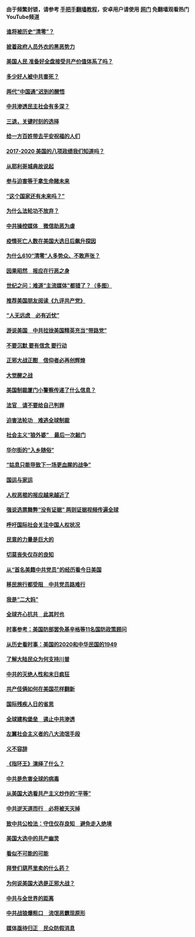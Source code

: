 #### 由于频繁封锁，请参考 [手把手翻墙教程](https://github.com/gfw-breaker/guides/wiki/)，安卓用户请使用 [网门](https://github.com/gfw-breaker/nogfw/blob/master/dl.md?t=01211600) 免翻墙观看热门YouTube频道 

#### [谁将被历史“清零”？](../pages/73/417485.md?t=01211600) 

#### [披着政府人员外衣的黑恶势力](../pages/73/417442.md?t=01211600) 

#### [美国人民 准备好全盘接受共产价值体系了吗？](../pages/73/417491.md?t=01211600) 

#### [多少好人被中共害死？](../pages/73/417144.md?t=01211600) 

#### [两代“中国通”迟到的醒悟](../pages/73/417064.md?t=01211600) 

#### [中共渗透民主社会有多深？](../pages/73/417063.md?t=01211600) 

#### [三退，关键时刻的选择](../pages/73/416969.md?t=01211600) 

#### [给一方百姓带去平安祝福的人们](../pages/73/416941.md?t=01211600) 

#### [2017-2020  美国的八项政绩我们知道吗？](../pages/73/416968.md?t=01211600) 

#### [从耶利哥城典故说起](../pages/73/416892.md?t=01211600) 

#### [参与迫害等于拿生命赌未来](../pages/73/416856.md?t=01211600) 

#### [“这个国家还有未来吗？”](../pages/73/416852.md?t=01211600) 

#### [为什么法轮功不放弃？](../pages/73/416864.md?t=01211600) 

#### [中共操控媒体　微信助恶为虐](../pages/73/416724.md?t=01211600) 

#### [疫情死亡人数在美国大选日后飙升探因](../pages/73/416606.md?t=01211600) 

#### [为什么610“清零”人多势众、不敢声张？](../pages/73/416632.md?t=01211600) 

#### [因果昭然　报应在行恶之身](../pages/73/416582.md?t=01211600) 

#### [世纪之问：难道“主流媒体”都错了？（多图）](../pages/73/416571.md?t=01211600) 

#### [推荐美国朋友阅读《九评共产党》](../pages/73/416510.md?t=01211600) 

#### [“人无远虑　必有近忧”](../pages/73/416513.md?t=01211600) 

#### [游说美国　中共拉拢美国精英充当“带路党”](../pages/73/416529.md?t=01211600) 

#### [不要沉默 要有信念 要行动](../pages/73/416457.md?t=01211600) 

#### [正邪大战正酣　信仰者必再创辉煌](../pages/73/416433.md?t=01211600) 

#### [大觉醒之战](../pages/73/416456.md?t=01211600) 

#### [美国制裁厦门小警察传递了什么信息？](../pages/73/416432.md?t=01211600) 

#### [法官　请不要给自己判罪](../pages/73/416379.md?t=01211600) 

#### [迫害法轮功　难逃全球制裁](../pages/73/416380.md?t=01211600) 

#### [社会主义“狼外婆”　最后一次敲门](../pages/73/416394.md?t=01211600) 

#### [华尔街的“入乡随俗”](../pages/73/416395.md?t=01211600) 

#### [“姑息只能导致下一场更血腥的战争”](../pages/73/416223.md?t=01211600) 

#### [国运与家运](../pages/73/416224.md?t=01211600) 

#### [人权恶棍的报应越来越近了](../pages/73/416276.md?t=01211600) 

#### [强说选票舞弊“没有证据” 两则证据视频传遍全球](../pages/73/416227.md?t=01211600) 

#### [呼吁国际社会关注中国人权状况](../pages/73/416135.md?t=01211600) 

#### [民意的力量是巨大的](../pages/73/416222.md?t=01211600) 

#### [切莫丧失仅存的良知](../pages/73/416134.md?t=01211600) 

#### [从“首名美籍中共党员”的经历看今日美国](../pages/73/416114.md?t=01211600) 

#### [移民旅行都受阻　中共党员路难行](../pages/73/416033.md?t=01211600) 

#### [我是“二大妈”](../pages/73/415529.md?t=01211600) 

#### [全球齐心抗共　此其时也](../pages/73/415989.md?t=01211600) 

#### [时事参考：美国防部罢免基辛格等11名国防政策顾问](../pages/73/415970.md?t=01211600) 

#### [从历史看时事：美国的2020和中华民国的1949](../pages/73/415949.md?t=01211600) 

#### [了解大陆民众为何支持川普](../pages/73/415950.md?t=01211600) 

#### [中共的灭绝人性和末日疯狂](../pages/73/415944.md?t=01211600) 

#### [共产伎俩如何在美国花样翻新](../pages/73/415908.md?t=01211600) 

#### [国际残疾人日的省思](../pages/73/415849.md?t=01211600) 

#### [全球建构堡垒　遏止中共渗透](../pages/73/415850.md?t=01211600) 

#### [左翼社会主义者的八大流氓手段](../pages/73/415802.md?t=01211600) 

#### [义不容辞](../pages/73/415807.md?t=01211600) 

#### [《指环王》演绎了什么？](../pages/73/415739.md?t=01211600) 

#### [中共是危害全球的病毒](../pages/73/415569.md?t=01211600) 

#### [从美国大选看共产主义炒作的“平等”](../pages/73/415654.md?t=01211600) 

#### [中共逆天道而行　必将被天灭掉](../pages/73/415626.md?t=01211600) 

#### [致中共公检法：守住仅存良知　避免走入绝境](../pages/73/415627.md?t=01211600) 

#### [美国大选中的共产幽灵](../pages/73/415618.md?t=01211600) 

#### [看似不可能的可能](../pages/73/415619.md?t=01211600) 

#### [拜登们葫芦里卖的什么药？](../pages/73/415531.md?t=01211600) 

#### [为何说美国大选是正邪大战？](../pages/73/415530.md?t=01211600) 

#### [中共与全世界的距离](../pages/73/415435.md?t=01211600) 

#### [中共战狼爆粗口　流氓恶霸现原形](../pages/73/415426.md?t=01211600) 

#### [媒体亟待归正　民众防假消息](../pages/73/415402.md?t=01211600) 

